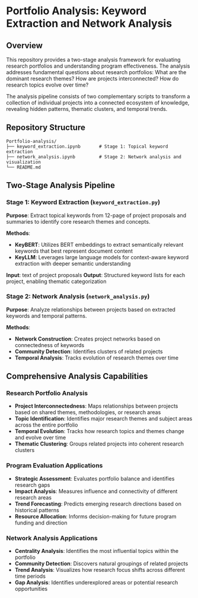 # Portfolio Analysis: Keyword Extraction and Network Analysis

## Overview
This repository provides a two-stage analysis framework for evaluating research portfolios and understanding program effectiveness. The analysis addresses fundamental questions about research portfolios: What are the dominant research themes? How are projects interconnected?  How do research topics evolve over time? 

The analysis pipeline consists of two complementary scripts to transform a collection of individual projects into a connected ecosystem of knowledge, revealing hidden patterns, thematic clusters, and temporal trends.

## Repository Structure
```
Portfolio-analysis/
├── keyword_extraction.ipynb       # Stage 1: Topical keyword extraction
├── network_analysis.ipynb         # Stage 2: Network analysis and visualization
└── README.md
```

## Two-Stage Analysis Pipeline

### Stage 1: Keyword Extraction (`keyword_extraction.py`)
**Purpose**: Extract topical keywords from 12-page of project proposals and summaries to identify core research themes and concepts.

**Methods**:
- **KeyBERT**: Utilizes BERT embeddings to extract semantically relevant keywords that best represent document content
- **KeyLLM**: Leverages large language models for context-aware keyword extraction with deeper semantic understanding

**Input**: text of project proposals
**Output**: Structured keyword lists for each project, enabling thematic categorization

### Stage 2: Network Analysis (`network_analysis.py`)
**Purpose**: Analyze relationships between projects based on extracted keywords and temporal patterns.

**Methods**:
- **Network Construction**: Creates project networks based on connectedness of keywords
- **Community Detection**: Identifies clusters of related projects
- **Temporal Analysis**: Tracks evolution of research themes over time


## Comprehensive Analysis Capabilities

### Research Portfolio Analysis
- **Project Interconnectedness**: Maps relationships between projects based on shared themes, methodologies, or research areas
- **Topic Identification**: Identifies major research themes and subject areas across the entire portfolio
- **Temporal Evolution**: Tracks how research topics and themes change and evolve over time
- **Thematic Clustering**: Groups related projects into coherent research clusters

### Program Evaluation Applications
- **Strategic Assessment**: Evaluates portfolio balance and identifies research gaps
- **Impact Analysis**: Measures influence and connectivity of different research areas
- **Trend Forecasting**: Predicts emerging research directions based on historical patterns
- **Resource Allocation**: Informs decision-making for future program funding and direction

### Network Analysis Applications
- **Centrality Analysis**: Identifies the most influential topics within the portfolio
- **Community Detection**: Discovers natural groupings of related projects
- **Trend Analysis**: Visualizes how research focus shifts across different time periods
- **Gap Analysis**: Identifies underexplored areas or potential research opportunities
